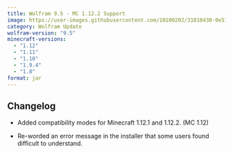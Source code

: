 ```yaml
---
title: Wolfram 9.5 - MC 1.12.2 Support
image: https://user-images.githubusercontent.com/10100202/31810430-0e519932-b57c-11e7-9468-9fd9157a9169.jpg
category: Wolfram Update
wolfram-version: "9.5"
minecraft-versions:
  - "1.12"
  - "1.11"
  - "1.10"
  - "1.9.4"
  - "1.8"
format: jar
---
```

## Changelog

- Added compatibility modes for Minecraft 1.12.1 and 1.12.2. (MC 1.12)

- Re-worded an error message in the installer that some users found difficult to understand.
